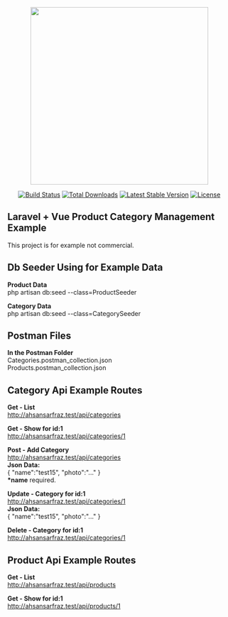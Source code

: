 <p align="center"><a href="https://laravel.com" target="_blank"><img src="https://raw.githubusercontent.com/laravel/art/master/logo-lockup/5%20SVG/2%20CMYK/1%20Full%20Color/laravel-logolockup-cmyk-red.svg" width="400"></a></p>

<p align="center">
<a href="https://travis-ci.org/laravel/framework"><img src="https://travis-ci.org/laravel/framework.svg" alt="Build Status"></a>
<a href="https://packagist.org/packages/laravel/framework"><img src="https://img.shields.io/packagist/dt/laravel/framework" alt="Total Downloads"></a>
<a href="https://packagist.org/packages/laravel/framework"><img src="https://img.shields.io/packagist/v/laravel/framework" alt="Latest Stable Version"></a>
<a href="https://packagist.org/packages/laravel/framework"><img src="https://img.shields.io/packagist/l/laravel/framework" alt="License"></a>
</p>

## Laravel + Vue Product Category Management Example

This project is for example not commercial.


## Db Seeder Using for Example Data

<b>Product Data</b><br>
php artisan db:seed --class=ProductSeeder

<b>Category Data</b><br>
php artisan db:seed --class=CategorySeeder

## Postman Files
<b>In the Postman Folder</b><br>
Categories.postman_collection.json<br>
Products.postman_collection.json

## Category Api Example Routes

<b>Get - List</b><br>
http://ahsansarfraz.test/api/categories
<br>

<b>Get - Show for id:1</b><br>
http://ahsansarfraz.test/api/categories/1
<br>

<b>Post - Add Category</b><br>
http://ahsansarfraz.test/api/categories
<br>
<b>Json Data:</b><br>
{
"name":"test15",
"photo":"..."
}
<br><b>*name</b> required.
<br>

<b>Update - Category for id:1</b><br>
http://ahsansarfraz.test/api/categories/1
<br>
<b>Json Data:</b><br>
{
"name":"test15",
"photo":"..."
}

<b>Delete - Category for id:1</b><br>
http://ahsansarfraz.test/api/categories/1


## Product Api Example Routes

<b>Get - List</b><br>
http://ahsansarfraz.test/api/products

<b>Get - Show for id:1</b><br>
http://ahsansarfraz.test/api/products/1
